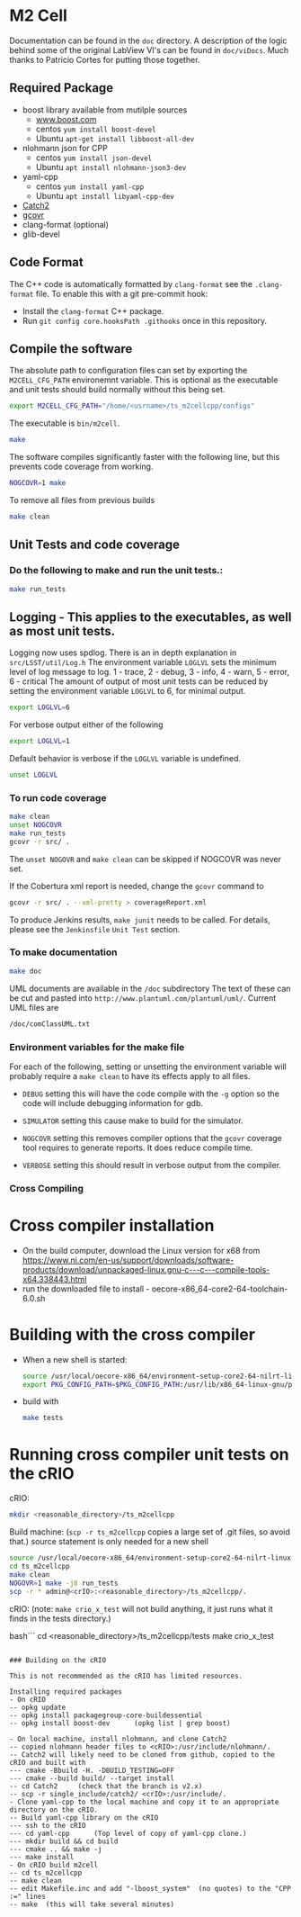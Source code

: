 # M2 Cell

Documentation can be found in the `doc` directory.
A description of the logic behind some of the original LabView VI's
can be found in `doc/viDocs`.
Much thanks to Patricio Cortes for putting those together.

## Required Package

- boost library available from mutilple sources
  - www.boost.com
  - centos  `yum install boost-devel`
  - Ubuntu  `apt-get install libboost-all-dev`
- nlohmann json for CPP
  - centos `yum install json-devel`
  - Ubuntu `apt install nlohmann-json3-dev`
- yaml-cpp
  - centos `yum install yaml-cpp`
  - Ubuntu `apt install libyaml-cpp-dev`
- [Catch2](https://https://github.com/catchorg/Catch2)
- [gcovr](https://github.com/gcovr)
- clang-format (optional)
- glib-devel

## Code Format

The C++ code is automatically formatted by `clang-format` see the `.clang-format` file.
To enable this with a git pre-commit hook:

- Install the `clang-format` C++ package.
- Run `git config core.hooksPath .githooks` once in this repository.

## Compile the software

The absolute path to configuration files can set by exporting
the `M2CELL_CFG_PATH` environemnt variable. This is optional
as the executable and unit tests should build normally without
this being set.

```bash
export M2CELL_CFG_PATH="/home/<usrname>/ts_m2cellcpp/configs"
```

The executable is `bin/m2cell`.

```bash
make
```

The software compiles significantly faster with the following line, but this
prevents code coverage from working.

```bash
NOGCOVR=1 make
```

To remove all files from previous builds

```bash
make clean
```


## Unit Tests and code coverage

### Do the following to make and run the unit tests.:

```bash
make run_tests
```

## Logging - This applies to the executables, as well as most unit tests.

Logging now uses spdlog. There is an in depth explanation in `src/LSST/util/Log.h`
The environment variable `LOGLVL` sets the minimum level of
log message to log.
   1 - trace, 2 - debug, 3 - info, 4 - warn, 5 - error, 6 - critical
The amount of output of most unit tests can be reduced by setting the
environment variable `LOGLVL` to 6, for minimal output.

```bash
export LOGLVL=6
```

For verbose output either of the following

```bash
export LOGLVL=1
```

Default behavior is verbose if the `LOGLVL` variable is undefined.

```bash
unset LOGLVL
```

### To run code coverage

```bash
make clean
unset NOGCOVR
make run_tests
gcovr -r src/ .
```

The `unset NOGOVR` and `make clean` can be skipped if NOGCOVR was never set.

If the Cobertura xml report is needed, change the `gcovr` command to

```bash
gcovr -r src/ . --xml-pretty > coverageReport.xml
```

To produce Jenkins results, `make junit` needs to be called.  For details, please see the `Jenkinsfile` `Unit Test` section.

### To make documentation

```bash
make doc
```

UML documents are available in the `/doc` subdirectory The text of these can be cut
and pasted into `http://www.plantuml.com/plantuml/uml/`.
Current UML files are
```bash
/doc/comClassUML.txt
```

### Environment variables for the make file

For each of the following, setting or unsetting the environment
variable will probably require a `make clean` to have its effects
apply to all files.

- `DEBUG` setting this will have the code compile with the `-g` option so the code will include debugging information for gdb.

- `SIMULATOR` setting this cause make to build for the simulator.

- `NOGCOVR` setting this removes compiler options that the `gcovr` coverage tool requires to generate reports. It does reduce compile time.

- `VERBOSE` setting this should result in verbose output from the compiler.

### Cross Compiling

# Cross compiler installation

- On the build computer, download the Linux version for x68 from https://www.ni.com/en-us/support/downloads/software-products/download/unpackaged-linux.gnu-c---c---compile-tools-x64.338443.html
- run the downloaded file to install - oecore-x86_64-core2-64-toolchain-6.0.sh

# Building with the cross compiler

- When a new shell is started:

  ```bash
  source /usr/local/oecore-x86_64/environment-setup-core2-64-nilrt-linux
  export PKG_CONFIG_PATH=$PKG_CONFIG_PATH:/usr/lib/x86_64-linux-gnu/pkgconfig/
  ```

- build with

  ```bash
  make tests
  ```

# Running cross compiler unit tests on the cRIO

cRIO:

```bash
mkdir <reasonable_directory>/ts_m2cellcpp
```

Build machine: (`scp -r ts_m2cellcpp` copies a large set of .git files, so avoid that.)
source statement is only needed for a new shell

```bash
source /usr/local/oecore-x86_64/environment-setup-core2-64-nilrt-linux
cd ts_m2cellcpp
make clean
NOGOVR=1 make -j8 run_tests
scp -r * admin@<crIO>:<reasonable_directory>/ts_m2cellcpp/.
```

cRIO: (note: `make crio_x_test` will not build anything, it just runs what it finds in the tests directory.)

bash```
cd <reasonable_directory>/ts_m2cellcpp/tests
make crio_x_test
```

### Building on the cRIO

This is not recommended as the cRIO has limited resources.

Installing required packages
- On cRIO
-- opkg update
-- opkg install packagegroup-core-buildessential
-- opkg install boost-dev      (opkg list | grep boost)

- On local machine, install nlohmann, and clone Catch2
-- copied nlohmann header files to <cRIO>:/usr/include/nlohmann/.
-- Catch2 will likely need to be cloned from github, copied to the cRIO and built with
--- cmake -Bbuild -H. -DBUILD_TESTING=OFF
--- cmake --build build/ --target install
-- cd Catch2     (check that the branch is v2.x)
-- scp -r single_include/catch2/ <crIO>:/usr/include/.
- Clone yaml-cpp to the local machine and copy it to an appropriate directory on the cRIO.
-- Build yaml-cpp library on the cRIO
--- ssh to the cRIO
--- cd yaml-cpp      (Top level of copy of yaml-cpp clone.)
--- mkdir build && cd build
--- cmake .. && make -j
--- make install
- On cRIO build m2cell
-- cd ts_m2cellcpp
-- make clean
-- edit Makefile.inc and add "-lboost_system"  (no quotes) to the "CPP :=" lines
-- make  (this will take several minutes)
